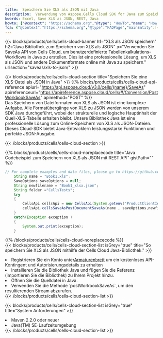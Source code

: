 ```yaml
---
title:  Speichern Sie XLS als JSON mit Java
description:  Verwendung von Aspose.Cells Cloud SDK for Java zum Speichern von XLS-Formatdateien als JSON-Formatdateien.
kwords: Excel, Save XLS as JSON, REST, Java
howto: {"@context": "https://schema.org","@type": "HowTo","name": "How to save XLS as JSON using the Cells Cloud Java library.","description": "How to save XLS as JSON using the Cells Cloud Java library.","image": {"@type": "ImageObject"},"url": "/java/saveas/xls-to-json/","step": [{ "@type": "HowToStep","name": "How to save XLS as JSON using the Cells Cloud Java library. step 1", "image": {"@type": "ImageObject",},"url": "/java/saveas/xls-to-json/","text": "Register an account at <a href='https://dashboard.aspose.cloud/'>Dashboard</a> to get free API quota & authorization details",},{ "@type": "HowToStep","name": "How to save XLS as JSON using the Cells Cloud Java library. step 1", "image": {"@type": "ImageObject",},"url": "/java/saveas/xls-to-json/","text": "Install Java library and add the reference (import the library) to your project.",},{ "@type": "HowToStep","name": "How to save XLS as JSON using the Cells Cloud Java library. step 1", "image": {"@type": "ImageObject",},"url": "/java/saveas/xls-to-json/","text": "Open the source file in Java.",},{ "@type": "HowToStep","name": "How to save XLS as JSON using the Cells Cloud Java library. step 1", "image": {"@type": "ImageObject",},"url": "/java/saveas/xls-to-json/","text": "Use the `postWorkbookSaveAs` method to retrieve the resulting stream.",}, ],"supply": {"@type": "HowToSupply","name": "document"},"tool": [{"@type": "HowToTool","name": "IntelliJ IDEA, Visual Studio Code, Eclipse"},{"@type": "HowToTool","name": "Aspose Cells"}],"totalTime": "PT6M"}
fqa: {"@context":"https://schema.org","@type":"FAQPage","mainEntity":[{"@type":"Question","name":"Why save file as other formats file in C# using REST API?","acceptedAnswer":{"@type":"Answer","text":"Documents are encoded in many ways, and some files may be incompatible with the software you use. To open and read such files, just save them as appropriate file formats.<br/><ol><li>Install .NET SDK and add the reference (import the library) to your project.</li><li>Open the source file in C# using REST API.</li><li>Call the PostWorkbookSaveAsRequest() method, passing an output filename with required extension.</li><li>Get the result of save as a separate file.</li></ol>"}},{"@type":"Question","name":"What file formats can I save as with your C# library?","acceptedAnswer":{"@type":"Answer","text":"We support a variety of file formats for conversion using .NET library, including XLSX, Excel, xls , PDF, CSV, HTML, Markdown, XML, PNG, JPG, TIFF, Json, TXT and many more."}},{"@type":"Question","name":"What is the maximum allowed file size for conversion using this .NET library?","acceptedAnswer":{"@type":"Answer","text":"There are no file size limits for format conversions using .NET library."}}]}
---
```

{{< blocks/products/cells/cells-cloud-banner h1="XLS als JSON speichern" h2="Java Bibliothek zum Speichern von XLS als JSON" p="Verwenden Sie SaveAs API von Cells Cloud, um benutzerdefinierte Tabellenkalkulations-Workflows in Java zu erstellen. Dies ist eine professionelle Lösung, um XLS als JSON und andere Dokumentformate online mit Java zu speichern." urlsection="saveas/xls-to-json/" >}}

{{< blocks/products/cells/cells-cloud-section title="Speichern Sie eine XLS-Datei als JSON in Java" >}}
{{% blocks/products/cells/cells-cloud-api-reference apiurl="https://api.aspose.cloud/v3.0/cells/{name}/SaveAs" apireferenceurl="https://apireference.aspose.cloud/cells/#/Conversion/PostWorkbookSaveAs" apimethod="POST" %}}
<br/>
Das Speichern von Dateiformaten von XLS als JSON ist eine komplexe Aufgabe. Alle Formatübergänge von XLS zu JSON werden von unserem SDK Java durchgeführt, wobei der strukturelle und logische Hauptinhalt der Quell-XLS-Tabelle erhalten bleibt. Unsere Bibliothek Java ist eine professionelle Lösung zum Online-Speichern von XLS als JSON-Dateien. Dieses Cloud-SDK bietet Java-Entwicklern leistungsstarke Funktionen und perfekte JSON-Ausgabe.

{{< /blocks/products/cells/cells-cloud-section >}}

{{% blocks/products/cells/cells-cloud-noreplacecode title="Java Codebeispiel zum Speichern von XLS als JSON mit REST API" gistPath="" %}}
  
```java
// For complete examples and data files, please go to https://github.com/aspose-cells-cloud/aspose-cells-cloud-java/
    String name = "Book1.xls";
    SaveOptions saveOptions = null;
    String newfilename = "Book1_xlsx.json";
    String folder ="CellsTests";
    try 
    {
        CellsApi cellsApi = new CellsApi(System.getenv("ProductClientId"), System.getenv("ProductClientSecret"));
        cellsApi.cellsSaveAsPostDocumentSaveAs(name , saveOptions,newfilename,false,false,folder,null,null,null,true);                       
    }
    catch(Exception exception )
    {
        System.out.print(exception);
    }
```
  
{{% /blocks/products/cells/cells-cloud-noreplacecode %}}
<br/>
{{< blocks/products/cells/cells-cloud-section-list isGrey="true" title="So speichern Sie XLS als JSON mithilfe der Cells Cloud Java-Bibliothek." >}}
<li> Registrieren Sie ein Konto unter<a href="https://dashboard.aspose.cloud/">Armaturenbrett</a> um ein kostenloses API-Kontingent und Autorisierungsdetails zu erhalten</li>
<li>Installieren Sie die Bibliothek Java und fügen Sie die Referenz (importieren Sie die Bibliothek) zu Ihrem Projekt hinzu.</li>
<li>Öffnen Sie die Quelldatei in Java.</li>
<li>Verwenden Sie die Methode `postWorkbookSaveAs`, um den resultierenden Stream abzurufen.</li>
{{< /blocks/products/cells/cells-cloud-section-list >}}

{{< blocks/products/cells/cells-cloud-section-list isGrey="true" title="System Anforderungen" >}}
<li>Maven 2.2.0 oder neuer</li>
<li>Java(TM) SE-Laufzeitumgebung</li>
{{< /blocks/products/cells/cells-cloud-section-list >}}
